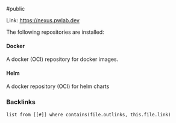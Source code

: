 #public 

Link: https://nexus.pwlab.dev

The following repositories are installed: 

#### Docker
A docker (OCI) repository for docker images. 

#### Helm
A docker repository (OCI) for helm charts


### Backlinks
```dataview 
list from [[#]] where contains(file.outlinks, this.file.link)
```

